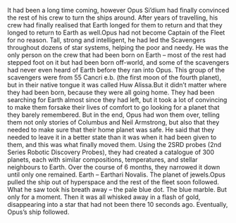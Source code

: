 It had been a long time coming, however Opus Si’dium had finally convinced the rest of his crew to turn the ships around. After years of travelling, his crew had finally realised that Earth longed for them to return and that they longed to return to Earth as well.Opus had not become Captain of the Fleet for no reason. Tall, strong and intelligent, he had led the Scavengers throughout dozens of star systems, helping the poor and needy. He was the only person on the crew that had been born on Earth – most of the rest had stepped foot on it but had been born off-world, and some of the scavengers had never even heard of Earth before they ran into Opus. This group of the scavengers were from 55 Cancri e.b. (the first moon of the fourth planet), but in their native tongue it was called Huw Alissa.But it didn’t matter where they had been born, because they were all going home. They had been searching for Earth almost since they had left, but it took a lot of convincing to make them forsake their lives of comfort to go looking for a planet that they barely remembered. But in the end, Opus had won them over, telling them not only stories of Columbus and Neil Armstrong, but also that they needed to make sure that their home planet was safe. He said that they needed to leave it in a better state than it was when it had been given to them, and this was what finally moved them. Using the 2SRD probes (2nd Series Robotic Discovery Probes), they had created a catalogue of 300 planets, each with similar compositions, temperatures, and stellar neighbours to Earth. Over the course of 6 months, they narrowed it down until only one remained. Earth – Earthari Novalis. The planet of jewels.Opus pulled the ship out of hyperspace and the rest of the fleet soon followed. What he saw took his breath away – the pale blue dot. The blue marble. But only for a moment. Then it was all whisked away in a flash of gold, disappearing into a star that had not been there 10 seconds ago. Eventually, Opus’s ship followed.
